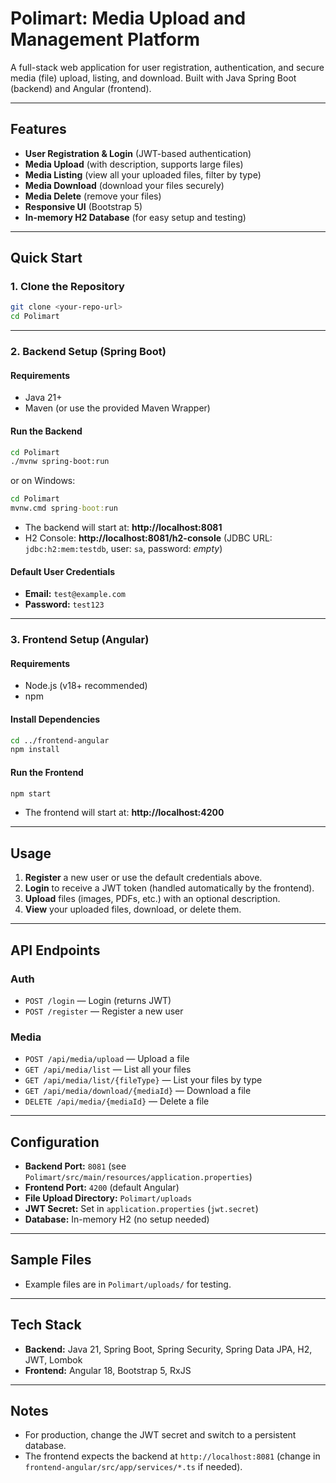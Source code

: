# Polimart: Media Upload and Management Platform

A full-stack web application for user registration, authentication, and secure media (file) upload, listing, and download. Built with Java Spring Boot (backend) and Angular (frontend).

---

## Features

- **User Registration & Login** (JWT-based authentication)
- **Media Upload** (with description, supports large files)
- **Media Listing** (view all your uploaded files, filter by type)
- **Media Download** (download your files securely)
- **Media Delete** (remove your files)
- **Responsive UI** (Bootstrap 5)
- **In-memory H2 Database** (for easy setup and testing)

---

## Quick Start

### 1. Clone the Repository

```bash
git clone <your-repo-url>
cd Polimart
```

---

### 2. Backend Setup (Spring Boot)

#### Requirements

- Java 21+
- Maven (or use the provided Maven Wrapper)

#### Run the Backend

```bash
cd Polimart
./mvnw spring-boot:run
```
or on Windows:
```cmd
cd Polimart
mvnw.cmd spring-boot:run
```

- The backend will start at: **http://localhost:8081**
- H2 Console: **http://localhost:8081/h2-console** (JDBC URL: `jdbc:h2:mem:testdb`, user: `sa`, password: _empty_)

#### Default User Credentials

- **Email:** `test@example.com`
- **Password:** `test123`

---

### 3. Frontend Setup (Angular)

#### Requirements

- Node.js (v18+ recommended)
- npm

#### Install Dependencies

```bash
cd ../frontend-angular
npm install
```

#### Run the Frontend

```bash
npm start
```

- The frontend will start at: **http://localhost:4200**

---

## Usage

1. **Register** a new user or use the default credentials above.
2. **Login** to receive a JWT token (handled automatically by the frontend).
3. **Upload** files (images, PDFs, etc.) with an optional description.
4. **View** your uploaded files, download, or delete them.

---

## API Endpoints

### Auth

- `POST /login` — Login (returns JWT)
- `POST /register` — Register a new user

### Media

- `POST /api/media/upload` — Upload a file
- `GET /api/media/list` — List all your files
- `GET /api/media/list/{fileType}` — List your files by type
- `GET /api/media/download/{mediaId}` — Download a file
- `DELETE /api/media/{mediaId}` — Delete a file

---

## Configuration

- **Backend Port:** `8081` (see `Polimart/src/main/resources/application.properties`)
- **Frontend Port:** `4200` (default Angular)
- **File Upload Directory:** `Polimart/uploads`
- **JWT Secret:** Set in `application.properties` (`jwt.secret`)
- **Database:** In-memory H2 (no setup needed)

---

## Sample Files

- Example files are in `Polimart/uploads/` for testing.

---

## Tech Stack

- **Backend:** Java 21, Spring Boot, Spring Security, Spring Data JPA, H2, JWT, Lombok
- **Frontend:** Angular 18, Bootstrap 5, RxJS

---

## Notes

- For production, change the JWT secret and switch to a persistent database.
- The frontend expects the backend at `http://localhost:8081` (change in `frontend-angular/src/app/services/*.ts` if needed). 